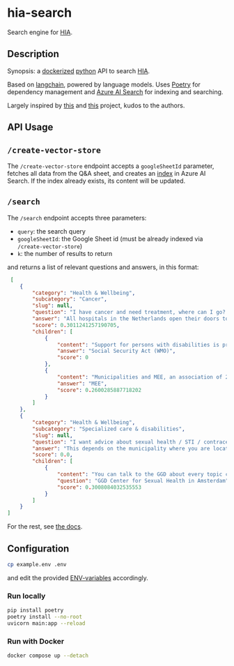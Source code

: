 # hia-search

Search engine for [HIA](https://github.com/rodekruis/helpful-information).

## Description

Synopsis: a [dockerized](https://www.docker.com/) [python](https://www.python.org/) API to search [HIA](https://github.com/rodekruis/helpful-information).

Based on [langchain](https://github.com/langchain-ai/langchain), powered by language models. Uses [Poetry](https://python-poetry.org/) for dependency management and [Azure AI Search](https://learn.microsoft.com/en-us/azure/search/search-what-is-azure-search) for indexing and searching.

Largely inspired by [this](https://github.com/deloitte-nl/knowledge-enriched-chatbot) and [this](https://github.com/rodekruis/hia-search-engine) project, kudos to the authors.

## API Usage

## `/create-vector-store`

The `/create-vector-store` endpoint accepts a `googleSheetId` parameter, fetches all data from the Q&A sheet, and creates an [index](https://learn.microsoft.com/en-us/azure/search/search-what-is-an-index) in Azure AI Search. If the index already exists, its content will be updated.


## `/search`

The `/search` endpoint accepts three parameters:
* `query`: the search query
* `googleSheetId`: the Google Sheet id (must be already indexed via `/create-vector-store`)
* `k`: the number of results to return

and returns a list of relevant questions and answers, in this format:

```json
 [
    {
        "category": "Health & Wellbeing",
        "subcategory": "Cancer",
        "slug": null,
        "question": "I have cancer and need treatment, where can I go? ",
        "answer": "All hospitals in the Netherlands open their doors to provide medical care to Ukrainian refugees. This also applies to people from Ukraine with cancer. They can continue their treatment in the Netherlands. Of course in consultation with a doctor.\n\nFirst, you have to go to a general practitioner.",
        "score": 0.3011241257190705,
        "children": [
            {
                "content": "Support for persons with disabilities is provided through the Social Security Act (Wmo). You can also make use of more long-term care, such as care from the Wmo. This care is provided by municipalities. The WMO regulates help and support for citizens, so that they can live independently at home for as long as possible and continue to participate in society. ",
                "answer": "Social Security Act (WMO)",
                "score": 0
            },
            {
                "content": "Municipalities and MEE, an association of 20 social service organizations, help people with special needs. You will be assigned a social worker who will guide not only you or your child, but the whole family. \n\n<b>Please note:</b> not all help is free. Some aid (for example orthopedic shoes or hearing aids) must be partially paid for yourself. \n\nFor most recent information see: https://www.mee.nl/",
                "answer": "MEE",
                "score": 0.2600285887718202
            }
        ]
    },
    {
        "category": "Health & Wellbeing",
        "subcategory": "Specialized care & disabilities",
        "slug": null,
        "question": "I want advice about sexual health / STI / contraception / pregnancy, where can I go?",
        "answer": "This depends on the municipality where you are located. Check the information listed below.",
        "score": 0.0,
        "children": [
            {
                "content": "You can talk to the GGD about every topic concerning your body, your relations and sex. They can provide care regarding your sexual health, sexual orientation, gender issues,  sexwork or sexual violence. Come in to talk about ways to protect yourself with  PEP/PrEP, contraception and vaccinations. This is a LHBT-friendly centre. You don't need  ID / BSN / health-insurance.\n\nYou have to call or use the website link to make an appointment. \n\nEveryone is welcome, the care is free of charge. You do not need a referral by a doctor. \n\nAll healthcare workers have professional secrecy.\n\nhttps://afspraak.ggdaphrodite.nl/?lang=en\n \nPhone: (020) 555 5822\n\nAddress:\nGGD Amsterdam Centrum voor Seksuele Gezondheid\nNieuwe Achtergracht 100\n1018 WT Amsterdam\n(near Weesperplein metro station)\n",
                "question": "GGD Center for Sexual Health in Amsterdam",
                "score": 0.3008084032535553
            }
        ]
    }
]
 ```

For the rest, see [the docs](https://hia-chatbot.azurewebsites.net/docs).

## Configuration

```sh
cp example.env .env
```

and edit the provided [ENV-variables](./example.env) accordingly.

### Run locally

```sh
pip install poetry
poetry install --no-root
uvicorn main:app --reload
```

### Run with Docker

```sh
docker compose up --detach
```

